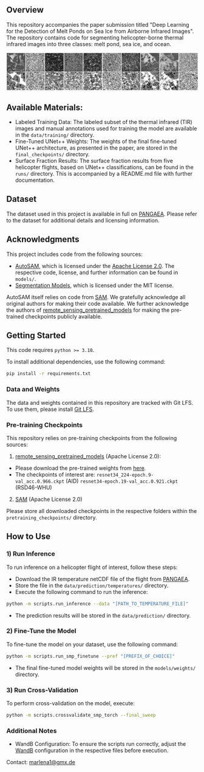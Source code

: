 ## Overview
This repository accompanies the paper submission titled "Deep Learning for the Detection of Melt Ponds on Sea Ice from Airborne Infrared Images". The repository contains code for segmenting helicopter-borne thermal infrared images into three classes: melt pond, sea ice, and ocean.

![alt text](image.png)

## Available Materials:
- Labeled Training Data: The labeled subset of the thermal infrared (TIR) images and manual annotations used for training the model are available in the `data/training/` directory.
- Fine-Tuned UNet++ Weights: The weights of the final fine-tuned UNet++ architecture, as presented in the paper, are stored in the `final_checkpoints/` directory.
- Surface Fraction Results: The surface fraction results from five helicopter flights, based on UNet++ classifications, can be found in the `runs/` directory. This is accompanied by a README.md file with further documentation.

## Dataset
The dataset used in this project is available in full on [PANGAEA](https://doi.org/10.1594/PANGAEA.971908). Please refer to the dataset for additional details and licensing information.

## Acknowledgments
This project includes code from the following sources:

- [AutoSAM](https://github.com/xhu248/AutoSAM), which is licensed under the [Apache License 2.0](https://www.apache.org/licenses/LICENSE-2.0). The respective code, license, and further information can be found in `models/`.
- [Segmentation Models](https://github.com/qubvel-org/segmentation_models.pytorch), which is licensed under the MIT license.

AutoSAM itself relies on code from [SAM](https://github.com/facebookresearch/segment-anything/). We gratefully acknowledge all original authors for making their code available.
We further acknowledge the authors of [remote_sensing_pretrained_models](https://github.com/lsh1994/remote_sensing_pretrained_models?tab=readme-ov-file) for making the pre-trained checkpoints publicly available.

## Getting Started

This code requires `python >= 3.10`.

To install additional dependencies, use the following command:

```bash
pip install -r requirements.txt
```

### Data and Weights

The data and weights contained in this repository are tracked with Git LFS. To use them, please install [Git LFS](https://git-lfs.com/).

### Pre-training Checkpoints

This repository relies on pre-training checkpoints from the following sources:

1) [remote_sensing_pretrained_models](https://github.com/lsh1994/remote_sensing_pretrained_models?tab=readme-ov-file) (Apache License 2.0):
- Please download the pre-trained weights from [here](https://github.com/lsh1994/remote_sensing_pretrained_models/releases/).
- The checkpoints of interest are:
            `resnet34_224-epoch.9-val_acc.0.966.ckpt` (AID)
            `resnet34-epoch.19-val_acc.0.921.ckpt` (RSD46-WHU)

2) [SAM](https://github.com/facebookresearch/segment-anything/) (Apache License 2.0)

Please store all downloaded checkpoints in the respective folders within the `pretraining_checkpoints/` directory.

## How to Use
### 1) Run Inference
To run inference on a helicopter flight of interest, follow these steps:

- Download the IR temperature netCDF file of the flight from [PANGAEA](https://doi.org/10.1594/PANGAEA.971908).
- Store the file in the `data/prediction/temperatures/` directory.
- Execute the following command to run the inference:

```bash
python -m scripts.run_inference --data "[PATH_TO_TEMPERATURE_FILE]"
```

- The prediction results will be stored in the `data/prediction/` directory.

### 2) Fine-Tune the Model
To fine-tune the model on your dataset, use the following command:

```bash
python -m scripts.run_smp_finetune --pref "[PREFIX_OF_CHOICE]"
```

- The final fine-tuned model weights will be stored in the `models/weights/` directory.

### 3) Run Cross-Validation
To perform cross-validation on the model, execute:

```bash
python -m scripts.crossvalidate_smp_torch --final_sweep
```

### Additional Notes
- WandB Configuration: To ensure the scripts run correctly, adjust the [WandB](https://wandb.ai) configuration in the respective files before execution.

Contact: marlena1@gmx.de
